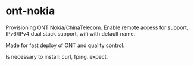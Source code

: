 # ont-nokia
Provisioning ONT Nokia/ChinaTelecom.
Enable remote access for support, IPv6/IPv4 dual stack support, wifi with default name.

Made for fast deploy of ONT and quality control.

Is necessary to install: curl, fping, expect.
